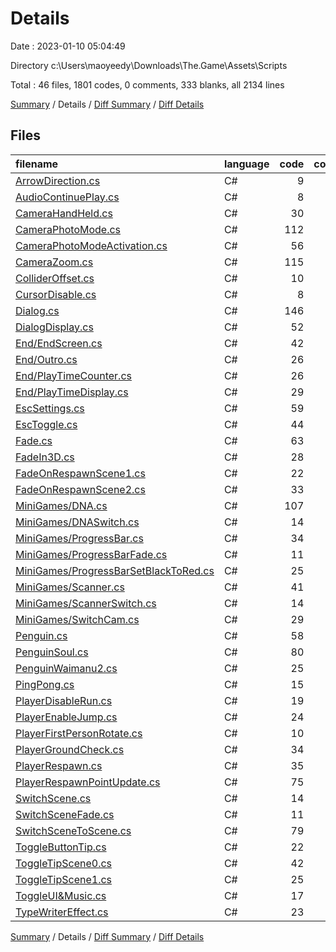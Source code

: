 # Details

Date : 2023-01-10 05:04:49

Directory c:\\Users\\maoyeedy\\Downloads\\The.Game\\Assets\\Scripts

Total : 46 files,  1801 codes, 0 comments, 333 blanks, all 2134 lines

[Summary](results.md) / Details / [Diff Summary](diff.md) / [Diff Details](diff-details.md)

## Files
| filename | language | code | comment | blank | total |
| :--- | :--- | ---: | ---: | ---: | ---: |
| [ArrowDirection.cs](/ArrowDirection.cs) | C# | 9 | 0 | 2 | 11 |
| [AudioContinuePlay.cs](/AudioContinuePlay.cs) | C# | 8 | 0 | 1 | 9 |
| [CameraHandHeld.cs](/CameraHandHeld.cs) | C# | 30 | 0 | 7 | 37 |
| [CameraPhotoMode.cs](/CameraPhotoMode.cs) | C# | 112 | 0 | 23 | 135 |
| [CameraPhotoModeActivation.cs](/CameraPhotoModeActivation.cs) | C# | 56 | 0 | 9 | 65 |
| [CameraZoom.cs](/CameraZoom.cs) | C# | 115 | 0 | 27 | 142 |
| [ColliderOffset.cs](/ColliderOffset.cs) | C# | 10 | 0 | 2 | 12 |
| [CursorDisable.cs](/CursorDisable.cs) | C# | 8 | 0 | 1 | 9 |
| [Dialog.cs](/Dialog.cs) | C# | 146 | 0 | 23 | 169 |
| [DialogDisplay.cs](/DialogDisplay.cs) | C# | 52 | 0 | 8 | 60 |
| [End/EndScreen.cs](/End/EndScreen.cs) | C# | 42 | 0 | 8 | 50 |
| [End/Outro.cs](/End/Outro.cs) | C# | 26 | 0 | 7 | 33 |
| [End/PlayTimeCounter.cs](/End/PlayTimeCounter.cs) | C# | 26 | 0 | 4 | 30 |
| [End/PlayTimeDisplay.cs](/End/PlayTimeDisplay.cs) | C# | 29 | 0 | 5 | 34 |
| [EscSettings.cs](/EscSettings.cs) | C# | 59 | 0 | 12 | 71 |
| [EscToggle.cs](/EscToggle.cs) | C# | 44 | 0 | 9 | 53 |
| [Fade.cs](/Fade.cs) | C# | 63 | 0 | 14 | 77 |
| [FadeIn3D.cs](/FadeIn3D.cs) | C# | 28 | 0 | 4 | 32 |
| [FadeOnRespawnScene1.cs](/FadeOnRespawnScene1.cs) | C# | 22 | 0 | 3 | 25 |
| [FadeOnRespawnScene2.cs](/FadeOnRespawnScene2.cs) | C# | 33 | 0 | 6 | 39 |
| [MiniGames/DNA.cs](/MiniGames/DNA.cs) | C# | 107 | 0 | 14 | 121 |
| [MiniGames/DNASwitch.cs](/MiniGames/DNASwitch.cs) | C# | 14 | 0 | 2 | 16 |
| [MiniGames/ProgressBar.cs](/MiniGames/ProgressBar.cs) | C# | 34 | 0 | 8 | 42 |
| [MiniGames/ProgressBarFade.cs](/MiniGames/ProgressBarFade.cs) | C# | 11 | 0 | 2 | 13 |
| [MiniGames/ProgressBarSetBlackToRed.cs](/MiniGames/ProgressBarSetBlackToRed.cs) | C# | 25 | 0 | 5 | 30 |
| [MiniGames/Scanner.cs](/MiniGames/Scanner.cs) | C# | 41 | 0 | 9 | 50 |
| [MiniGames/ScannerSwitch.cs](/MiniGames/ScannerSwitch.cs) | C# | 14 | 0 | 2 | 16 |
| [MiniGames/SwitchCam.cs](/MiniGames/SwitchCam.cs) | C# | 29 | 0 | 4 | 33 |
| [Penguin.cs](/Penguin.cs) | C# | 58 | 0 | 10 | 68 |
| [PenguinSoul.cs](/PenguinSoul.cs) | C# | 80 | 0 | 15 | 95 |
| [PenguinWaimanu2.cs](/PenguinWaimanu2.cs) | C# | 25 | 0 | 7 | 32 |
| [PingPong.cs](/PingPong.cs) | C# | 15 | 0 | 3 | 18 |
| [PlayerDisableRun.cs](/PlayerDisableRun.cs) | C# | 19 | 0 | 3 | 22 |
| [PlayerEnableJump.cs](/PlayerEnableJump.cs) | C# | 24 | 0 | 5 | 29 |
| [PlayerFirstPersonRotate.cs](/PlayerFirstPersonRotate.cs) | C# | 10 | 0 | 2 | 12 |
| [PlayerGroundCheck.cs](/PlayerGroundCheck.cs) | C# | 34 | 0 | 8 | 42 |
| [PlayerRespawn.cs](/PlayerRespawn.cs) | C# | 35 | 0 | 8 | 43 |
| [PlayerRespawnPointUpdate.cs](/PlayerRespawnPointUpdate.cs) | C# | 75 | 0 | 7 | 82 |
| [SwitchScene.cs](/SwitchScene.cs) | C# | 14 | 0 | 3 | 17 |
| [SwitchSceneFade.cs](/SwitchSceneFade.cs) | C# | 11 | 0 | 2 | 13 |
| [SwitchSceneToScene.cs](/SwitchSceneToScene.cs) | C# | 79 | 0 | 18 | 97 |
| [ToggleButtonTip.cs](/ToggleButtonTip.cs) | C# | 22 | 0 | 3 | 25 |
| [ToggleTipScene0.cs](/ToggleTipScene0.cs) | C# | 42 | 0 | 6 | 48 |
| [ToggleTipScene1.cs](/ToggleTipScene1.cs) | C# | 25 | 0 | 5 | 30 |
| [ToggleUI&Music.cs](/ToggleUI&Music.cs) | C# | 17 | 0 | 2 | 19 |
| [TypeWriterEffect.cs](/TypeWriterEffect.cs) | C# | 23 | 0 | 5 | 28 |

[Summary](results.md) / Details / [Diff Summary](diff.md) / [Diff Details](diff-details.md)